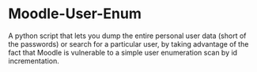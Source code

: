 # Moodle-User-Enum
A python script that lets you dump the entire personal user data (short of the passwords)  or search for a particular user, by taking advantage of the fact that Moodle is vulnerable to a simple user enumeration scan by id incrementation.

